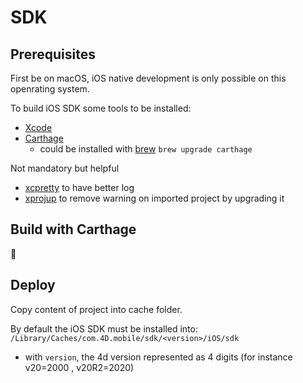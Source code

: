 # SDK

## Prerequisites

First be on macOS, iOS native development is only possible on this openrating system.

To build iOS SDK some tools to be installed:

- [Xcode](https://apps.apple.com/fr/app/xcode/id497799835?mt=12)
- [Carthage](https://github.com/Carthage/Carthage/issues/1194)
  - could be installed with [brew](https://brew.sh/) `brew upgrade carthage`

Not mandatory but helpful
- [xcpretty](https://github.com/xcpretty/xcpretty) to have better log
- [xprojup](https://github.com/phimage/xprojup) to remove warning on imported project by upgrading it

## Build with Carthage

:construction:

## Deploy

Copy content of project into cache folder.

By default the iOS SDK must be installed into: `/Library/Caches/com.4D.mobile/sdk/<version>/iOS/sdk`
- with `version`, the 4d version represented as 4 digits (for instance v20=2000 , v20R2=2020)
